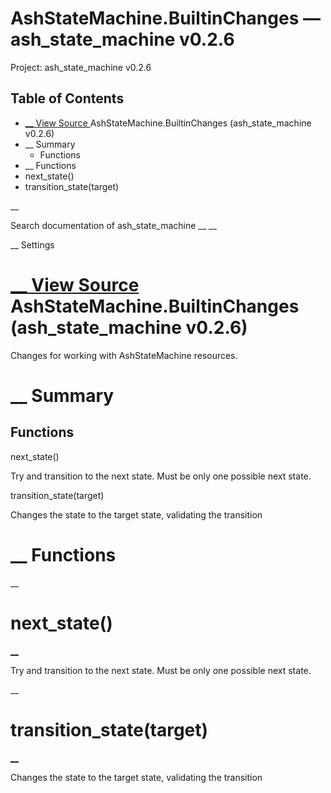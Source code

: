 # AshStateMachine.BuiltinChanges — ash_state_machine v0.2.6

Project: ash_state_machine v0.2.6

## Table of Contents

- [ __ View Source ](external_link) AshStateMachine.BuiltinChanges (ash_state_machine v0.2.6)
- __ Summary
  - Functions
- __ Functions
- next_state()
- transition_state(target)

__

Search documentation of ash_state_machine __ __

__ Settings

#  [ __ View Source ](external_link) AshStateMachine.BuiltinChanges (ash_state_machine v0.2.6)

Changes for working with AshStateMachine resources.

#  __ Summary

##  Functions

next_state()

Try and transition to the next state. Must be only one possible next state.

transition_state(target)

Changes the state to the target state, validating the transition

#  __ Functions

__

# next_state()

[ __](external_link)

Try and transition to the next state. Must be only one possible next state.

__

# transition_state(target)

[ __](external_link)

Changes the state to the target state, validating the transition
